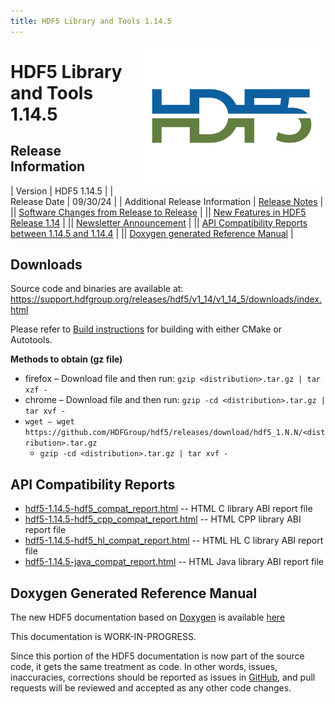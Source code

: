 ```yaml
---
title: HDF5 Library and Tools 1.14.5
---
```


<img alt="HDF5 Logo" align=right width=300 src="/assets/img/hdf5.jpeg">

# HDF5 Library and Tools 1.14.5

## Release Information

| Version | HDF5 1.14.5 |
| Release Date | 09/30/24 |
| Additional Release Information | [Release Notes](https://github.com/HDFGroup/hdf5/blob/hdf5_1_14_5/release_docs/RELEASE.txt) |
|| [Software Changes from Release to Release](https://support.hdfgroup.org/releases/hdf5/documentation/release_specifics/sw_changes_1.14.html) |
|| [New Features in HDF5 Release 1.14](https://support.hdfgroup.org/releases/hdf5/documentation/release_specifics/new_features_1_14.html) |
|| [Newsletter Announcement](https://www.hdfgroup.org/2024/10/01/release-of-hdf5-1-14-5-newsletter-204/) |
|| [API Compatibility Reports between 1.14.5 and 1.14.4](https://support.hdfgroup.org/downloads/hdf5/hdf5_1_14_5.html#api_compat) |
|| [Doxygen generated Reference Manual](/documentation/hdf5/latest/) |


<h2 id="download">Downloads</h2>

Source code and binaries are available at:
<a href="https://support.hdfgroup.org/releases/hdf5/v1_14/v1_14_5/downloads/index.html">https://support.hdfgroup.org/releases/hdf5/v1_14/v1_14_5/downloads/index.html</a>

Please refer to [Build instructions](https://github.com/HDFGroup/hdf5/blob/hdf5_1.14.5/release_docs/INSTALL) for building with either CMake or Autotools.


**Methods to obtain  (gz file)**
* firefox – Download file and then run:  `gzip <distribution>.tar.gz | tar xzf -`
* chrome –  Download file and then run:  `gzip -cd <distribution>.tar.gz | tar xvf -`
* `wget – wget https://github.com/HDFGroup/hdf5/releases/download/hdf5_1.N.N/<distribution>.tar.gz`
  * `gzip -cd <distribution>.tar.gz | tar xvf -`

<h2 id="api_compat">API Compatibility Reports</h2>

* [hdf5-1.14.5-hdf5_compat_report.html](https://support.hdfgroup.org/releases/hdf5/v1_14/v1_14_5/downloads/compat_report/hdf5-1.14.5-hdf5_compat_report.html) -- HTML C library ABI report file
* [hdf5-1.14.5-hdf5_cpp_compat_report.html](https://support.hdfgroup.org/releases/hdf5/v1_14/v1_14_5/downloads/compat_report/hdf5-1.14.5-hdf5_cpp_compat_report.html) -- HTML CPP library ABI report file
* [hdf5-1.14.5-hdf5_hl_compat_report.html](https://support.hdfgroup.org/releases/hdf5/v1_14/v1_14_5/downloads/compat_report/hdf5-1.14.5-hdf5_hl_compat_report.html) -- HTML HL C library ABI report file
* [hdf5-1.14.5-java_compat_report.html](https://support.hdfgroup.org/releases/hdf5/v1_14/v1_14_5/downloads/compat_report/hdf5-1.14.5-java_compat_report.html) -- HTML Java library ABI report file

<h2 id="dox_gen_doc">Doxygen Generated Reference Manual</h2>

The new HDF5 documentation based on [Doxygen](https://www.doxygen.nl/index.html) is available [here](https://support.hdfgroup.org/releases/hdf5/v1_14/v1_14_5/documentation/doxygen/index.html)

This documentation is WORK-IN-PROGRESS. 

Since this portion of the HDF5 documentation is now part of the source code, it gets the same treatment as code. In other words, issues, inaccuracies, corrections should be reported as issues in [GitHub](https://github.com/HDFGroup/hdf5/issues), and pull requests will be reviewed and accepted as any other code changes.

